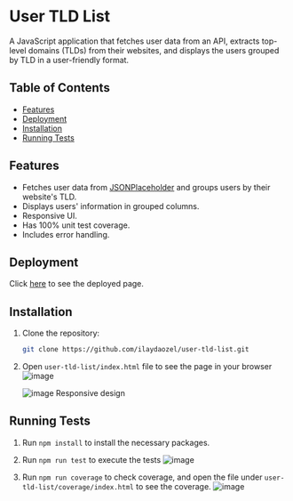 # User TLD List

A JavaScript application that fetches user data from an API, extracts top-level domains (TLDs) from their websites, and displays the users grouped by TLD in a user-friendly format.

## Table of Contents

- [Features](#features)
- [Deployment](#deployment)
- [Installation](#installation)
- [Running Tests](#running-tests)

## Features

- Fetches user data from [JSONPlaceholder](https://jsonplaceholder.typicode.com) and groups users by their website's TLD.
- Displays users' information in grouped columns.
- Responsive UI.
- Has 100% unit test coverage.
- Includes error handling.

## Deployment

Click [here](https://ilaydaozel.github.io/user-tld-list/) to see the deployed page.

## Installation

1. Clone the repository:

   ```bash
   git clone https://github.com/ilaydaozel/user-tld-list.git
   
2. Open ``user-tld-list/index.html`` file to see the page in your browser
   ![image](https://github.com/user-attachments/assets/b8a4d9fb-f7eb-4306-a019-a3655a13be0f)

   ![image](https://github.com/user-attachments/assets/ae294881-ac49-49a2-953f-cf5de70a297a)
   Responsive design
   
## Running Tests
 1. Run ``npm install`` to install the necessary packages.
    
 2. Run ``npm run test`` to execute the tests
 ![image](https://github.com/user-attachments/assets/7490d56a-b595-466e-87c6-f2bb23fbb5d4)

 3. Run ``npm run coverage`` to check coverage, and open the file under ``user-tld-list/coverage/index.html`` to see the coverage.
 ![image](https://github.com/user-attachments/assets/e8273f82-50ed-446c-b0e8-2b233f14ff6c)




